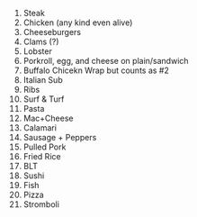 1. Steak
2. Chicken (any kind even alive)
3. Cheeseburgers
4. Clams (?)
5. Lobster
6. Porkroll, egg, and cheese on plain/sandwich
7. Buffalo Chicekn Wrap but counts as #2
8. Italian Sub
9. Ribs
10. Surf & Turf
11. Pasta
12. Mac+Cheese
13. Calamari
14. Sausage + Peppers
15. Pulled Pork
16. Fried Rice
17. BLT
18. Sushi
19. Fish 
20. Pizza
21. Stromboli

